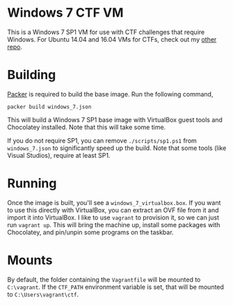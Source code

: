 # Windows 7 CTF VM

This is a Windows 7 SP1 VM for use with CTF challenges that require Windows. For Ubuntu 14.04 and 16.04 VMs for CTFs, check out my [other repo](https://github.com/gsingh93/ctf-vm).

# Building

[Packer](https://www.packer.io/) is required to build the base image. Run the following command,

```
packer build windows_7.json
```

This will build a Windows 7 SP1 base image with VirtualBox guest tools and Chocolatey installed. Note that this will take some time.

If you do not require SP1, you can remove `./scripts/sp1.ps1` from `windows_7.json` to significantly speed up the build. Note that some tools (like Visual Studios), require at least SP1.

# Running

Once the image is built, you'll see a `windows_7_virtualbox.box`. If you want to use this directly with VirtualBox, you can extract an OVF file from it and import it into VirtualBox. I like to use `vagrant` to provision it, so we can just run `vagrant up`. This will bring the machine up, install some packages with Chocolatey, and pin/unpin some programs on the taskbar.

# Mounts

By default, the folder containing the `Vagrantfile` will be mounted to `C:\vagrant`. If the `CTF_PATH` environment variable is set, that will be mounted to `C:\Users\vagrant\ctf`.
